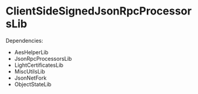 # ClientSideSignedJsonRpcProcessorsLib

Dependencies:
* AesHelperLib
* JsonRpcProcessorsLib
* LightCertificatesLib
* MiscUtilsLib
* JsonNetFork
* ObjectStateLib
